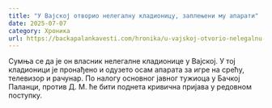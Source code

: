 ```yaml
---
title: "У Вајској отворио нелегалну кладионицу, заплењени му апарати"
date: 2025-07-07
category: Хроника
url: https://backapalankavesti.com/hronika/u-vajskoj-otvorio-nelegalnu-kladionicu-zaplenjeni-mu-aparati/
---
```


Сумња се да је он власник нелегалне кладионице у Вајској. У тој кладионици је пронађено и одузето осам апарата за игре на срећу, телевизор и рачунар.
По налогу основног јавног тужиоца у Бачкој Паланци, против Д. М. ће бити поднета кривична пријава у редовном поступку.

